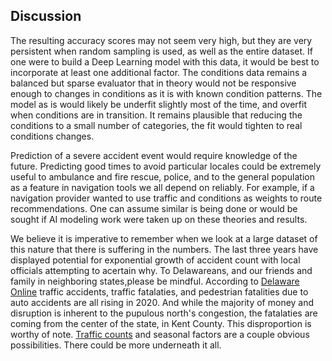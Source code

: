 ## Discussion
<p>
 The resulting accuracy scores may not seem very high, but they are very persistent when random sampling is used, as well as the entire dataset. If one were to build a Deep Learning model with this data, it would be best to incorporate at least one additional factor. The conditions data remains a balanced but sparse evaluator that in theory would not be responsive enough to changes in conditions as it is with known condition patterns. The model as is would likely be underfit slightly most of the time, and overfit when conditions are in transition. It remains plausible that reducing the conditions to a small number of categories, the fit would tighten to real conditions changes.<br> 

 Prediction of a severe accident event would require knowledge of the future. Predicting good times to avoid particular locales could be extremely useful to ambulance and fire rescue, police, and to the general population as a feature in navigation tools we all depend on reliably. For example, if a navigation provider wanted to use traffic and conditions as weights to route recommendations. One can assume similar is being done or would be sought if AI modeling work were taken up on these theories and results.<br>


We believe it is imperative to remember when we look at a large dataset of this nature that there is suffering in the numbers. The last three years have displayed potential for exponential growth of accident count with local officials attempting to acertain why. To Delawareans, and our friends and family in neighboring states,please be mindful. According to <a href="https://www.delawareonline.com/story/news/2020/03/03/delaware-track-see-more-car-crash-deaths-2020-than-2019/4934162002/">Delaware Online</a> traffic accidents, traffic fatalaties, and pedestrian fatalities due to auto accidents are all rising in 2020. And while the majority of money and disruption is inherent to the pupulous north's congestion, the fatalaties are coming from the center of the state, in Kent County. This disproportion is worthy of note. <a href="https://deldot.gov/Publications/manuals/traffic_counts/index.shtml">Traffic counts</a> and  seasonal factors are a couple obvious possibilities. There could be more underneath it all.<br>

<br>
 
 
</p>
 